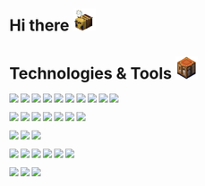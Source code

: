 <h1>Hi there  <img src="gif/bee.gif" width="40" height="40"></h1>

<h1>Technologies & Tools  <img src="gif/craftingtable.GIF" width="40" height="40"></h1>

<img src="https://img.shields.io/badge/HTML5-2c2c37?style=for-the-badge&logo=HTML5&logoColor=E34F26"/> <img src="https://img.shields.io/badge/CSS3-2c2c37?style=for-the-badge&logo=CSS3&logoColor=1572B6"/> <img src="https://img.shields.io/badge/Sass-2c2c37?style=for-the-badge&logo=Sass&logoColor=CC6699"/> <img src="https://img.shields.io/badge/JavaScript-2c2c37?style=for-the-badge&logo=JavaScript&logoColor=F7DF1E"/> <img src="https://img.shields.io/badge/TypeScript-2c2c37?style=for-the-badge&logo=TypeScript&logoColor=3178C6"/> <img src="https://img.shields.io/badge/React-2c2c37?style=for-the-badge&logo=React&logoColor=61DAFB"/> <img src="https://img.shields.io/badge/NextJs-2c2c37?style=for-the-badge&logo=Next.js&logoColor=000000"/> <img src="https://img.shields.io/badge/Redux-2c2c37?style=for-the-badge&logo=Redux&logoColor=764ABC"/> <img src="https://img.shields.io/badge/Webpack-2c2c37?style=for-the-badge&logo=Webpack&logoColor=#8DD6F9"/> <img src="https://img.shields.io/badge/Vite-2c2c37?style=for-the-badge&logo=Vite&logoColor=#646CFF"/>

<img src="https://img.shields.io/badge/NodeJs-2c2c37?style=for-the-badge&logo=Node.js&logoColor=339933"/> <img src="https://img.shields.io/badge/Express-2c2c37?style=for-the-badge&logo=Express&logoColor=000000"/> <img src="https://img.shields.io/badge/NestJS-2c2c37?style=for-the-badge&logo=NestJS&logoColor=E0234E"/> <img src="https://img.shields.io/badge/tRPC-2c2c37?style=for-the-badge&logo=tRPC&logoColor=#2596BE"/> <img src="https://img.shields.io/badge/Prisma-2c2c37?style=for-the-badge&logo=Prisma&logoColor=#2D3748"/> <img src="https://img.shields.io/badge/MongoDB-2c2c37?style=for-the-badge&logo=MongoDB&logoColor=47A248"/> <img src="https://img.shields.io/badge/PostgreSQL-2c2c37?style=for-the-badge&logo=PostgreSQL&logoColor=4169E1"/>

<img src="https://img.shields.io/badge/Jest-2c2c37?style=for-the-badge&logo=Jest&logoColor=C21325"/> <img src="https://img.shields.io/badge/Testing Library-2c2c37?style=for-the-badge&logo=Testing Library&logoColor=E33332"/> <img src="https://img.shields.io/badge/Storybook-2c2c37?style=for-the-badge&logo=Storybook&logoColor=FF4785"/>

<img src="https://img.shields.io/badge/Eslint-2c2c37?style=for-the-badge&logo=Eslint&logoColor=4B32C3"/> <img src="https://img.shields.io/badge/Prettier-2c2c37?style=for-the-badge&logo=Prettier&logoColor=F7B93E"/> <img src="https://img.shields.io/badge/Stylelint-2c2c37?style=for-the-badge&logo=Stylelint&logoColor=263238"/> <img src="https://img.shields.io/badge/Nx-2c2c37?style=for-the-badge&logo=Nx&logoColor=143055"/> <img src="https://img.shields.io/badge/Turborepo-2c2c37?style=for-the-badge&logo=Turborepo&logoColor=EF4444"/> <img src="https://img.shields.io/badge/Lerna-2c2c37?style=for-the-badge&logo=Lerna&logoColor=9333EA"/>

<img src="https://img.shields.io/badge/Figma-2c2c37?style=for-the-badge&logo=Figma&logoColor=F24E1E"/> <img src="https://img.shields.io/badge/jira-2c2c37?style=for-the-badge&logo=jirasoftware&logoColor=0052CC"/> <img src="https://img.shields.io/badge/Obsidian-2c2c37?style=for-the-badge&logo=Obsidian&logoColor=7C3AED"/>





<!--
**Shiroyam/Shiroyam** is a ✨ _special_ ✨ repository because its `README.md` (this file) appears on your GitHub profile.

Here are some ideas to get you started:

- 🔭 I’m currently working on ...
- 🌱 I’m currently learning ...
- 👯 I’m looking to collaborate on ...
- 🤔 I’m looking for help with ...
- 💬 Ask me about ...
- 📫 How to reach me: ...
- 😄 Pronouns: ...
- ⚡ Fun fact: ...
-->
